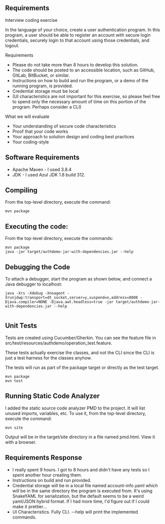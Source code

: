 
## Requirements

Interview coding exercise

In the language of your choice, create a user authentication program. In this program, a user should be able to register an account with secure login credentials, securely login to that account using those credentials, and logout.

Requirements
* Please do not take more than 8 hours to develop this solution.
* The code should be posted to an accessible location, such as GitHub, GitLab, BitBucket, or similar.
* Instructions on how to build and run the program, or a demo of the running program, is provided.
* Credential storage must be local
* (UI characteristics are not important for this exercise, so please feel free to spend only the necessary amount of time on this portion of the program. Perhaps consider a CLI)

What we will evaluate
* Your understanding of secure code characteristics
* Proof that your code works
* Your approach to solution design and coding best practices
* Your coding-style

## Software Requirements

* Apache Maven - I used 3.8.4
* JDK - I used Azul JDK 1.8 build 312.

## Compiling

From the top-level directory, execute the command:

```mvn package```

## Executing the code:

From the top-level directory, execute the commands:

```
mvn package
java -jar target/authdemo-jar-with-dependencies.jar --help
```

## Debugging the Code

To attach a debugger, start the program as shown below, and connect a Java debugger to localhost:

```
java -Xrs -Xdebug -Xnoagent -Xrunjdwp:transport=dt_socket,server=y,suspend=n,address=8008 -Djava.compiler=NONE -Djava.awt.headless=true -jar target/authdemo-jar-with-dependencies.jar --help
    
```

## Unit Tests

Tests are created using Cucumber/Gherkin. You can see the feature file in src/test/resources/authdemo/operation\_test.feature.

These tests actually exercise the classes, and not the CLI since the CLI is just a test harness for the classes anyhow.

The tests will run as part of the package target or directly as the test target.

```
mvn package
mvn test
```

## Running Static Code Analyzer

I added the static source code analyzer PMD to the project. It will list unused imports, variables, etc. 
To use it, from the top-level directory, execute the command:

```mvn site```

Output will be in the target/site directory in a file named pmd.html. View it with a browser.

## Requirements Response

* I really spent 9 hours. I got to 8 hours and didn't have any tests so I spent another hour creating them.
* Instructions on build and run provided.
* Credential storage will be in a local file named account-info.yaml which will be in the same directory the program is executed from. It's using SnakeYAML for serialization, but the default seems to be a weird yaml/JSON hybrid format. If I had more time, I'd figure out if I could make it prettier...
* UI Characteristics. Fully CLI. --help will print the implemented commands.


